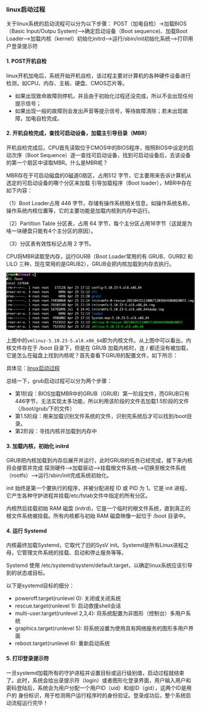 ### linux启动过程
关于linux系统的启动流程可以分为以下步骤：
POST（加电自检）->加载BIOS（Basic  Input/Outpu System)–>确定启动设备（Boot sequence)、加载Boot Loader–>加载内核（kernel）初始化initrd–>运行/sbin/init初始化系统–>打印用户登录提示符

#### 1. POST开机自检
linux开机加电后，系统开始开机自检，该过程主要对计算机的各种硬件设备进行检测，如CPU、内存、主板、硬盘、CMOS芯片等。
+ 如果出现致命故障则停机，并且由于初始化过程还没完成，所以不会出现任何提示信号；
+ 如果出现一般的故障则会发出声音等提示信号，等待故障清除；若未出现故障，加电自检完成。

#### 2. 开机自检完成，查找可启动设备，加载主引导目录（MBR）
开机自检完成后，CPU首先读取位于CMOS中的BIOS程序，按照BIOS中设定的启动次序（Boot Sequence）逐一查找可启动设备，找到可启动设备后，去该设备的第一个扇区中读取MBR。什么是MBR呢？

MBR存在于可启动磁盘的0磁道0扇区，占用512 字节，它主要用来告诉计算机从选定的可启动设备的哪个分区来加载 引导加载程序（Boot loader），MBR中存在如下内容：

（1）Boot Loader占用 446 字节，存储有操作系统相关信息，如操作系统名称，操作系统内核位置等，它的主要功能是加载内核到内存中运行。

（2）Partition Table 分区表，占用 64 字节，每个主分区占用16字节（这就是为啥一块硬盘只能有4个主分区的原因）。

（3）分区表有效性标记占用 2 字节。

CPU将MBR读取至内存，运行GURB（Boot Loader常用的有 GRUB、GURB2 和 LILO 三种，现在常用的是GRUB2），GRUB会把内核加载到内存去执行。

![](https://raw.githubusercontent.com/fengz63/picture/main/20210805192300.jpg)

上图中的```vmlinuz-5.10.23-5.al8.x86_64```即为内核文件。从上图中可以看出，内核文件存在于 /boot 目录下，但是在 GRUB 加载内核时，连 / 都还没有被加载，它是怎么在磁盘上找到内核呢？首先查看下GRUB的配置文件，如下所示：

具体见：[linux启动过程](https://cloud.tencent.com/developer/article/1114481)

总结一下，grub启动过程可以分为两个步骤：
+ 第1阶段：BIOS加载MBR中的GRUB（GRUB）第一阶段文件，而GRUB只有446字节，无法实现太多功能，所以利用该阶段的文件去加载1.5阶段的文件（/boot/grub/下的文件）
+ 第1.5阶段：用来加载识别文件系统的文件，识别完系统后才可以找到/boot目录。
+ 第2阶段：寻找内核并加载到内存中

#### 3. 加载内核，初始化 initrd
GRUB把内核加载到内存后展开并运行，此时GRUB的任务已经完成，接下来内核将会接管并完成 探测硬件–>加载驱动–>挂载根文件系统–>切换至根文件系统（rootfs）–>运行/sbin/init完成系统初始化。

init 始终是第一个要执行的程序，并被分配进程 ID 或 PID 为 1。它是 init 进程，它产生各种守护进程并挂载/etc/fstab文件中指定的所有分区。

内核然后挂载初始 RAM 磁盘 (initrd)，它是一个临时的根文件系统，直到真正的根文件系统被挂载。所有内核都与初始 RAM 磁盘映像一起位于 /boot 目录中。

#### 4. 运行 Systemd
内核最终加载Systemd，它取代了旧的SysV init。Systemd是所有Linux进程之母，它管理文件系统的挂载、启动和停止服务等等。

Systemd 使用 /etc/systemd/system/default.target，以确定linux系统应该引导到的状态或目标。

以下是systemd目标的细分：
+ poweroff.target(runlevel 0): 关闭或关闭系统
+ rescue.target(runlevel 1): 启动救援shell会话
+ multi-user.target(runlevel 2,3,4): 将系统配置为非图形（控制台）多用户系统
+ graphics.target(runlevel 5): 将系统设置为使用具有网络服务的图形多用户界面
+ reboot.target(runlevel 6): 重新启动系统

#### 5. 打印登录提示符
一旦systemd加载所有的守护进程并设置目标或运行级别值，启动过程就结束了。此时，系统会给出录提示符（login）或者图形化登录界面，用户输入用户和密码登陆后，系统会为用户分配一个用户ID（uid）和组ID（gid），这两个ID是用户的 身份标识，用于检测用户运行程序时的身份验证。登录成功后，整个系统启动流程运行完毕！
